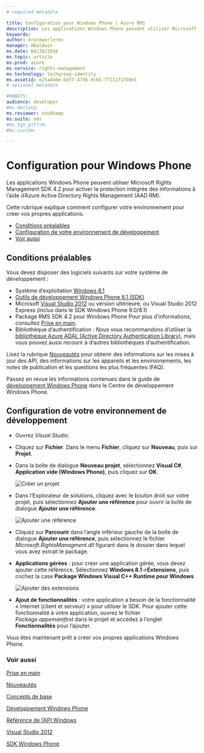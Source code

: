 ```yaml
---
# required metadata

title: Configuration pour Windows Phone | Azure RMS
description: Les applications Windows Phone peuvent utiliser Microsoft Rights Management SDK 4.2 pour activer la protection intégrée des informations dans leurs applications.
keywords:
author: bruceperlerms
manager: mbaldwin
ms.date: 04/28/2016
ms.topic: article
ms.prod: azure
ms.service: rights-management
ms.technology: techgroup-identity
ms.assetid: e25a446e-b977-4736-9c65-7711171fb0e1
# optional metadata

#ROBOTS:
audience: developer
#ms.devlang:
ms.reviewer: shubhamp
ms.suite: ems
#ms.tgt_pltfrm:
#ms.custom:

---
```


# Configuration pour Windows Phone


Les applications Windows Phone peuvent utiliser Microsoft Rights Management SDK 4.2 pour activer la protection intégrée des informations à l’aide d’Azure Active Directory Rights Management (AAD RM).

Cette rubrique explique comment configurer votre environnement pour créer vos propres applications.

-   [Conditions préalables](#prerequisites)
-   [Configuration de votre environnement de développement](#configuring_your_development_environment)
-   [Voir aussi](#see_also)

## Conditions préalables


Vous devez disposer des logiciels suivants sur votre système de développement :

-   Système d’exploitation [Windows 8.1](http://windows.microsoft.com/en-US/windows-8/meet)
-   [Outils de développement Windows Phone 8.1 (SDK)](http://dev.windowsphone.com/en-us/downloadsdk)
-   Microsoft [Visual Studio 2012](http://www.microsoft.com/visualstudio/eng/products/visual-studio-overview) ou version ultérieure, ou Visual Studio 2012 Express (inclus dans le SDK Windows Phone 8.0/8.1)
-   Package RMS SDK 4.2 pour Windows Phone Pour plus d’informations, consultez [Prise en main](get-started.md).
-   Bibliothèque d’authentification : Nous vous recommandons d’utiliser la [bibliothèque Azure ADAL (Active Directory Authentication Library)](https://msdn.microsoft.com/en-us/library/jj573266.aspx), mais vous pouvez aussi recourir à d’autres bibliothèques d’authentification.

Lisez la rubrique [Nouveautés](release-notes.md) pour obtenir des informations sur les mises à jour des API, des informations sur les appareils et les environnements, les notes de publication et les questions les plus fréquentes (FAQ).

Passez en revue les informations contenues dans le guide de [développement Windows Phone](https://msdn.microsoft.com/en-us/library/windowsphone/develop/ff402535.aspx) dans le Centre de développement Windows Phone.

## Configuration de votre environnement de développement


-   Ouvrez *Visual Studio*.
-   Cliquez sur **Fichier**. Dans le menu **Fichier**, cliquez sur **Nouveau**, puis sur **Projet**.
-   Dans la boîte de dialogue **Nouveau projet**, sélectionnez **Visual C\#**, **Application vide (Windows Phone)**, puis cliquez sur **OK**.

    ![Créer un projet](../media/wpsetup-newproj.png)

-   Dans l’Explorateur de solutions, cliquez avec le bouton droit sur votre projet, puis sélectionnez **Ajouter une référence** pour ouvrir la boîte de dialogue **Ajouter une référence**.

    ![Ajouter une référence](../media/wpsetup-addref.png)

-   Cliquez sur **Parcourir** dans l’angle inférieur gauche de la boîte de dialogue **Ajouter une référence**, puis sélectionnez le fichier *Microsoft.RightsManagment.dll* figurant dans le dossier dans lequel vous avez extrait le package.
-   **Applications gérées** : pour créer une application gérée, vous devez ajouter cette référence. Sélectionnez **Windows 8.1**-&gt;**Extensions**, puis cochez la case **Package Windows Visual C++ Runtime pour Windows**

    ![Ajouter des extensions](../media/wpsetup-refmngr.png)

-   **Ajout de fonctionnalités** : votre application a besoin de la fonctionnalité « Internet (client et serveur) » pour utiliser le SDK. Pour ajouter cette fonctionnalité à votre application, ouvrez le fichier *Package.appxmanifest* dans le projet et accédez à l’onglet **Fonctionnalités** pour l’ajouter.

Vous êtes maintenant prêt à créer vos propres applications Windows Phone.

### Voir aussi

[Prise en main](get-started.md)

[Nouveautés](release-notes.md)

[Concepts de base](core-concepts.md)

[Développement Windows Phone](https://msdn.microsoft.com/en-us/library/windowsphone/develop/ff402535.aspx)

[Référence de l’API Windows](/rights-management/sdk/4.2/api/winrt/Microsoft.RightsManagement)

[Visual Studio 2012](http://www.microsoft.com/visualstudio/eng/products/visual-studio-overview)

[SDK Windows Phone](http://dev.windowsphone.com/en-us/downloadsdk)

 

 





<!--HONumber=May16_HO2-->


